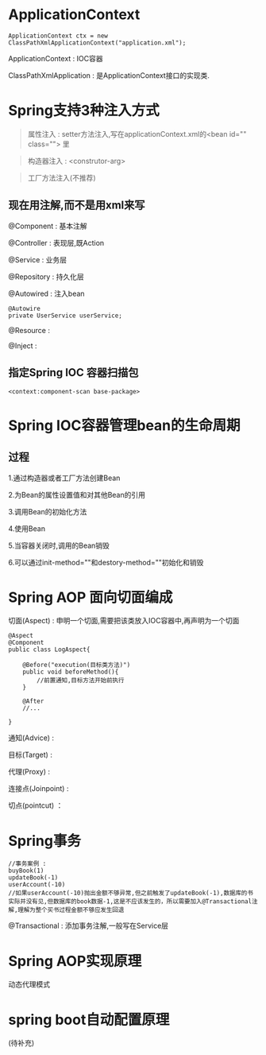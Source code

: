 # ApplicationContext 

`ApplicationContext ctx = new ClassPathXmlApplicationContext("application.xml");`

ApplicationContext : IOC容器

ClassPathXmlApplication :   是ApplicationContext接口的实现类.

# Spring支持3种注入方式

>属性注入 : setter方法注入,写在applicationContext.xml的\<bean id="" class=""> 里

>构造器注入 : \<construtor-arg>

>工厂方法注入(不推荐)

## 现在用注解,而不是用xml来写

@Component : 基本注解

@Controller : 表现层,既Action

@Service : 业务层

@Repository : 持久化层

@Autowired : 注入bean

```
@Autowire
private UserService userService;
```

@Resource :

@Inject : 

## 指定Spring IOC 容器扫描包

`<context:component-scan base-package>`

# Spring IOC容器管理bean的生命周期

## 过程
1.通过构造器或者工厂方法创建Bean

2.为Bean的属性设置值和对其他Bean的引用

3.调用Bean的初始化方法

4.使用Bean

5.当容器关闭时,调用的Bean销毁

6.可以通过init-method=""和destory-method=""初始化和销毁

# Spring AOP 面向切面编成

切面(Aspect) : 申明一个切面,需要把该类放入IOC容器中,再声明为一个切面

```
@Aspect
@Component
public class LogAspect{

    @Before("execution(目标类方法)")
    public void beforeMethod(){
        //前置通知,目标方法开始前执行
    }

    @After
    //...

}
```

通知(Advice) :

目标(Target) : 

代理(Proxy) :

连接点(Joinpoint) :

切点(pointcut) ： 

# Spring事务

```
//事务案例 : 
buyBook(1)
updateBook(-1)
userAccount(-10)
//如果userAccount(-10)抛出金额不够异常,但之前触发了updateBook(-1),数据库的书实际并没有见,但数据库的book数据-1,这是不应该发生的，所以需要加入@Transactional注解,理解为整个买书过程金额不够应发生回退
```

@Transactional : 添加事务注解,一般写在Service层

# Spring AOP实现原理
动态代理模式

# spring boot自动配置原理

(待补充)






